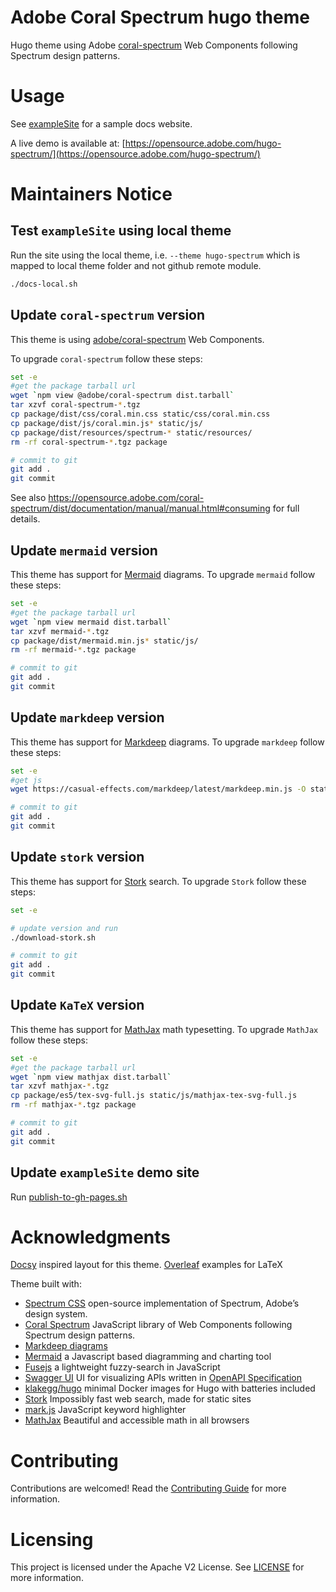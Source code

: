 <!--/*
     *
     * Copyright 2020 Adobe
     * All Rights Reserved.
     *
     * NOTICE: Adobe permits you to use, modify, and distribute this file in
     * accordance with the terms of the Adobe license agreement accompanying
     * it. If you have received this file from a source other than Adobe,
     * then your use, modification, or distribution of it requires the prior
     * written permission of Adobe.
     *
     */-->
# Adobe Coral Spectrum hugo theme

Hugo theme using Adobe [coral-spectrum](https://opensource.adobe.com/coral-spectrum/documentation/) Web Components following Spectrum design patterns.

# Usage

See [exampleSite](exampleSite/) for a sample docs website.

A live demo is available at: [https://opensource.adobe.com/hugo-spectrum/](https://opensource.adobe.com/hugo-spectrum/)


# Maintainers Notice

## Test `exampleSite` using local theme

Run the site using the local theme, i.e. `--theme hugo-spectrum`
which is mapped to local theme folder and not github remote module.

```sh
./docs-local.sh
```

## Update `coral-spectrum` version

This theme is using [adobe/coral-spectrum](https://github.com/adobe/coral-spectrum) Web Components.

To upgrade `coral-spectrum` follow these steps:

```sh
set -e
#get the package tarball url
wget `npm view @adobe/coral-spectrum dist.tarball`
tar xzvf coral-spectrum-*.tgz
cp package/dist/css/coral.min.css static/css/coral.min.css
cp package/dist/js/coral.min.js* static/js/
cp package/dist/resources/spectrum-* static/resources/
rm -rf coral-spectrum-*.tgz package

# commit to git
git add .
git commit
```
See also https://opensource.adobe.com/coral-spectrum/dist/documentation/manual/manual.html#consuming for full details.

## Update `mermaid` version
This theme has support for [Mermaid](https://mermaid-js.github.io/mermaid/) diagrams. 
To upgrade `mermaid` follow these steps:

```sh
set -e
#get the package tarball url
wget `npm view mermaid dist.tarball`
tar xzvf mermaid-*.tgz
cp package/dist/mermaid.min.js* static/js/
rm -rf mermaid-*.tgz package

# commit to git
git add .
git commit
```

## Update `markdeep` version
This theme has support for [Markdeep](https://casual-effects.com/markdeep/features.md.html#diagramexamples) diagrams. 
To upgrade `markdeep` follow these steps:

```sh
set -e
#get js
wget https://casual-effects.com/markdeep/latest/markdeep.min.js -O static/js/markdeep.min.js

# commit to git
git add .
git commit
```

## Update `stork` version
This theme has support for [Stork](https://stork-search.net) search. 
To upgrade `Stork` follow these steps:

```sh
set -e

# update version and run
./download-stork.sh 

# commit to git
git add .
git commit
```

## Update `KaTeX` version
This theme has support for [MathJax](https://www.mathjax.org/) math typesetting.
To upgrade `MathJax` follow these steps:

```sh
set -e
#get the package tarball url
wget `npm view mathjax dist.tarball`
tar xzvf mathjax-*.tgz
cp package/es5/tex-svg-full.js static/js/mathjax-tex-svg-full.js
rm -rf mathjax-*.tgz package

# commit to git
git add .
git commit
```

## Update `exampleSite` demo site

Run [publish-to-gh-pages.sh](publish-to-gh-pages.sh)

# Acknowledgments
[Docsy](https://github.com/google/docsy) inspired layout for this theme.
[Overleaf](https://www.overleaf.com/) examples for LaTeX

Theme built with:
* [Spectrum CSS](https://opensource.adobe.com/spectrum-css/) open-source implementation of Spectrum, Adobe’s design system.
* [Coral Spectrum](https://opensource.adobe.com/coral-spectrum/dist/documentation/) JavaScript library of Web Components following Spectrum design patterns.
* [Markdeep diagrams](https://casual-effects.com/markdeep/features.md.html#diagramexamples)
* [Mermaid](http://mermaid-js.github.io/mermaid/) a Javascript based diagramming and charting tool
* [Fusejs](https://fusejs.io/) a lightweight fuzzy-search in JavaScript
* [Swagger UI](https://swagger.io/tools/swagger-ui/) UI for visualizing APIs written in [OpenAPI Specification](http://spec.openapis.org/oas/v3.0.3)
* [klakegg/hugo](https://github.com/klakegg/docker-hugo) minimal Docker images for Hugo with batteries included
* [Stork](https://stork-search.net/) Impossibly fast web search, made for static sites
* [mark.js](https://markjs.io/) JavaScript keyword highlighter
* [MathJax](https://www.mathjax.org/) Beautiful and accessible math in all browsers

# Contributing

Contributions are welcomed! Read the [Contributing Guide](./.github/CONTRIBUTING.md) for more information.

# Licensing

This project is licensed under the Apache V2 License. See [LICENSE](LICENSE) for more information.
